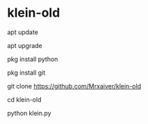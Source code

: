 # klein-old

apt update

apt upgrade

pkg install python

pkg install git

git clone https://github.com/Mrxaiver/klein-old

cd klein-old

python klein.py
